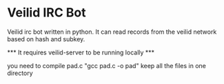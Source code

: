 # Veilid IRC Bot
Veilid irc bot written in python. It can read records from the veilid network based on hash and subkey.

*** It requires veilid-server to be running locally ***

you need to compile pad.c "gcc pad.c -o pad"
keep all the files in one directory
